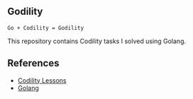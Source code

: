 ## Godility

`Go + Codility = Godility`

This repository contains Codility tasks I solved using Golang. 

## References

* [Codility Lessons](https://app.codility.com/programmers/lessons)
* [Golang](https://golang.org/)
